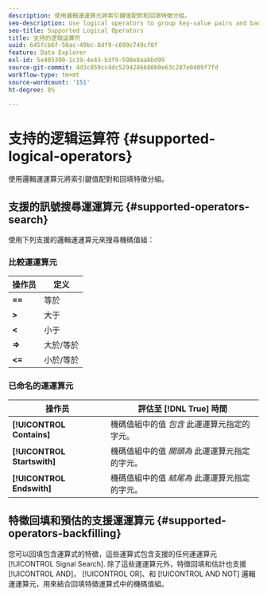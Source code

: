```yaml
---
description: 使用邏輯運運算元將索引鍵值配對和回填特徵分組。
seo-description: Use logical operators to group key-value pairs and backfill traits.
seo-title: Supported Logical Operators
title: 支持的逻辑运算符
uuid: 645fcb6f-50ac-49bc-8df9-c699c749cf8f
feature: Data Explorer
exl-id: 5e405390-1c19-4e43-b3f9-598e8aa6bd99
source-git-commit: 4d3c859cc4dc5294286680b0e63c287e0409f7fd
workflow-type: tm+mt
source-wordcount: '151'
ht-degree: 8%

---
```


# 支持的逻辑运算符 {#supported-logical-operators}

使用邏輯運運算元將索引鍵值配對和回填特徵分組。

## 支援的訊號搜尋運運算元 {#supported-operators-search}

使用下列支援的邏輯運運算元來搜尋機碼值組：

### 比較運運算元

| 操作员 | 定义 |
|---|---|
| **==** | 等於 |
| **>** | 大于 |
| **&lt;** | 小于 |
| **=>** | 大於/等於 |
| **&lt;=** | 小於/等於 |

### 已命名的運運算元

| 操作员 | 評估至 [!DNL True] 時間 |
|---|---|
| **[!UICONTROL Contains]** | 機碼值組中的值 *包含* 此運運算元指定的字元。 |
| **[!UICONTROL Startswith]** | 機碼值組中的值 *開頭為* 此運運算元指定的字元。 |
| **[!UICONTROL Endswith]** | 機碼值組中的值 *結尾為* 此運運算元指定的字元。 |

## 特徵回填和預估的支援運運算元 {#supported-operators-backfilling}

您可以回填包含運算式的特徵，這些運算式包含支援的任何運運算元 [!UICONTROL Signal Search]. 除了這些運運算元外，特徵回填和估計也支援 [!UICONTROL AND]， [!UICONTROL OR]、和 [!UICONTROL AND NOT] 邏輯運運算元，用來結合回填特徵運算式中的機碼值組。
